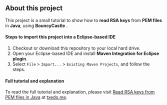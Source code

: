 About this project
------
This project is a small tutorial to show how to **read RSA keys** from **PEM files** in **Java**, using **BouncyCastle** .

#### Steps to import this project into a Eclipse-based IDE
1. Checkout or download this repository to your local hard drive.
2. Open your Eclipse-based IDE and install **Maven Integration for Eclipse plugin**.
3. Select `File` > `Import...` > `Existing Maven Projects`, and follow the steps.

#### Full tutorial and explanation
To read the full tutorial and explanation, please visit [Read RSA keys from PEM files in Java][1] at [txedo.me][2].

  [1]: http://www.txedo.me/blog/java-read-rsa-keys-pem-file/
  [2]: http://www.txedo.me
  
